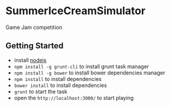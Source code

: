 SummerIceCreamSimulator
=======================

Game Jam competition

Getting Started
----------------------
 - install [nodejs](http://nodejs.org/download/) 
 - `npm install -g grunt-cli` to install grunt task manager
 - `npm install -g bower` to install bower dependencies manager
 - `npm install` to install dependencies
 - `bower install` to install dependencies
 - `grunt` to start the task
 - open the `http://localhost:3000/` to start playing

